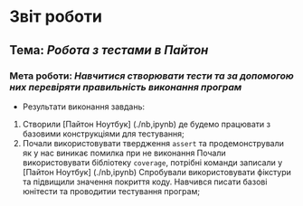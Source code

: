 # Звіт роботи
## Тема: _Робота з тестами в Пайтон_
### Мета роботи: _Навчитися створювати тести та за допомогою них перевіряти правильність виконання програм_
* Результати виконання завдань:
1. Створили [Пайтон Ноутбук] (./nb,ipynb) де будемо працювати з базовими конструкціями для тестування;
1. Почали використовувати твердження `assert` та продемонстрували як у нас виникає помилка при не виконання 
Почали використовувати бібліотеку `coverage`, потрібні команди записали у [Пайтон Ноутбук] 
(./nb,ipynb)
Спробували використовувати фікстури та підвищили значення покриття коду.
Навчився писати базові юнітести та проводитии тестування програм;